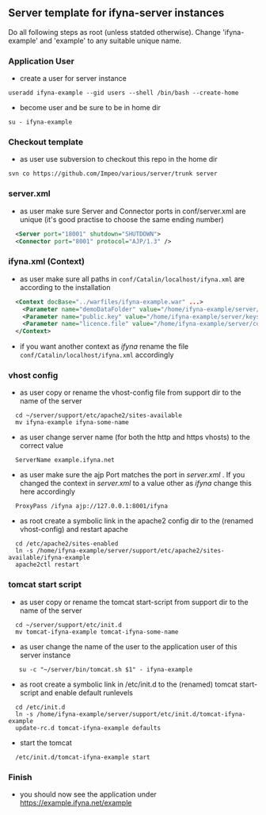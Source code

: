 ## Server template for ifyna-server instances


Do all following steps as root (unless statded otherwise). Change 'ifyna-example' and 'example' to any suitable unique name. 

### Application User

* create a user for server instance

```
useradd ifyna-example --gid users --shell /bin/bash --create-home
```
  
* become user and be sure to be in home dir

```
su - ifyna-example
```

### Checkout template
    
* as user use subversion to checkout this repo in the home dir

```
svn co https://github.com/Impeo/various/server/trunk server 
```

### server.xml

* as user make sure Server and Connector ports in conf/server.xml are unique (it's good practise to choose the same ending number)

```xml
  <Server port="18001" shutdown="SHUTDOWN">
  <Connector port="8001" protocol="AJP/1.3" />    
```

### ifyna.xml (Context)

* as user make sure all paths in `conf/Catalin/localhost/ifyna.xml` are according to the installation

```xml
  <Context docBase="../warfiles/ifyna-example.war" ...>
    <Parameter name="demoDataFolder" value="/home/ifyna-example/server/demo_daten" />
    <Parameter name="public.key" value="/home/ifyna-example/server/keys/public.key"/>
    <Parameter name="licence.file" value="/home/ifyna-example/server/conf/licence.xml"/>    
  </Context>
```

* if you want another context as _ifyna_ rename the file `conf/Catalin/localhost/ifyna.xml` accordingly 

### vhost config

* as user copy or rename the vhost-config file from support dir to the name of the server 

```
  cd ~/server/support/etc/apache2/sites-available
  mv ifyna-example ifyna-some-name
```

* as user change server name (for both the http and https vhosts) to the correct value 

```
  ServerName example.ifyna.net
``` 

* as user make sure the ajp Port matches the port in _server.xml_ . If you changed the context in _server.xml_ to a value other as _ifyna_ change this here accordingly

```
  ProxyPass /ifyna ajp://127.0.0.1:8001/ifyna
``` 


* as root create a symbolic link in the apache2 config dir to the (renamed vhost-config) and restart apache

```
  cd /etc/apache2/sites-enabled
  ln -s /home/ifyna-example/server/support/etc/apache2/sites-available/ifyna-example
  apache2ctl restart
```

### tomcat start script

* as user copy or rename the tomcat start-script from support dir to the name of the server

```
  cd ~/server/support/etc/init.d
  mv tomcat-ifyna-example tomcat-ifyna-some-name
```

* as user change the name of the user to the application user of this server instance

```
   su -c "~/server/bin/tomcat.sh $1" - ifyna-example
```

* as root create a symbolic link in /etc/init.d to the (renamed) tomcat start-script and enable default runlevels

```
  cd /etc/init.d
  ln -s /home/ifyna-example/server/support/etc/init.d/tomcat-ifyna-example
  update-rc.d tomcat-ifyna-example defaults
```

* start the tomcat

```
  /etc/init.d/tomcat-ifyna-example start
```

### Finish

* you should now see the application under https://example.ifyna.net/example 

